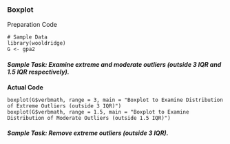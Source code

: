 ### Boxplot
Preparation Code
```
# Sample Data
library(wooldridge)
G <- gpa2
```
#### **_Sample Task: Examine extreme and moderate outliers (outside 3 IQR and 1.5 IQR respectively)._**
**Actual Code**
```
boxplot(G$verbmath, range = 3, main = "Boxplot to Examine Distribution of Extreme Outliers (outside 3 IQR)")
boxplot(G$verbmath, range = 1.5, main = "Boxplot to Examine Distribution of Moderate Outliers (outside 1.5 IQR)")
```
#### **_Sample Task: Remove extreme outliers (outside 3 IQR)._**
```
```
